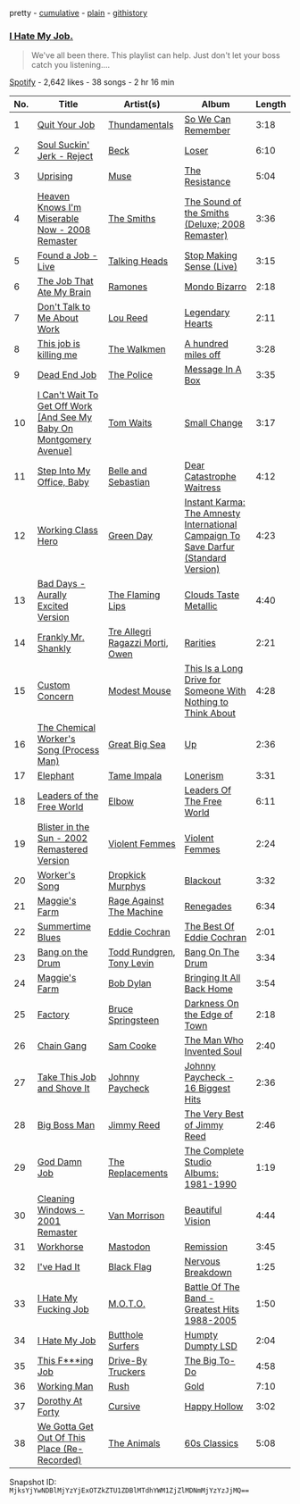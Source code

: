 pretty - [cumulative](/playlists/cumulative/6cdV0hVW2suJaMOxzwE46S.md) - [plain](/playlists/plain/6cdV0hVW2suJaMOxzwE46S) - [githistory](https://github.githistory.xyz/mackorone/spotify-playlist-archive/blob/main/playlists/plain/6cdV0hVW2suJaMOxzwE46S)

### [I Hate My Job.](https://open.spotify.com/playlist/6cdV0hVW2suJaMOxzwE46S)

> We've all been there\. This playlist can help\. Just don't let your boss catch you listening....

[Spotify](https://open.spotify.com/user/spotify) - 2,642 likes - 38 songs - 2 hr 16 min

| No. | Title | Artist(s) | Album | Length |
|---|---|---|---|---|
| 1 | [Quit Your Job](https://open.spotify.com/track/4LnPMJPDiqxQqTW8ygkAr0) | [Thundamentals](https://open.spotify.com/artist/7ymhGfvQPQLHU20RovzLMJ) | [So We Can Remember](https://open.spotify.com/album/3eKdU5pt4Qq9kbaVddKtux) | 3:18 |
| 2 | [Soul Suckin' Jerk \- Reject](https://open.spotify.com/track/3nKKPl0jzp4zGRVaRqv0t5) | [Beck](https://open.spotify.com/artist/3vbKDsSS70ZX9D2OcvbZmS) | [Loser](https://open.spotify.com/album/14Bh5QtBaH7FRZ1jK55X3z) | 6:10 |
| 3 | [Uprising](https://open.spotify.com/track/4VqPOruhp5EdPBeR92t6lQ) | [Muse](https://open.spotify.com/artist/12Chz98pHFMPJEknJQMWvI) | [The Resistance](https://open.spotify.com/album/0eFHYz8NmK75zSplL5qlfM) | 5:04 |
| 4 | [Heaven Knows I'm Miserable Now \- 2008 Remaster](https://open.spotify.com/track/1ZYUi9KmsftgZdWbNBcJcr) | [The Smiths](https://open.spotify.com/artist/3yY2gUcIsjMr8hjo51PoJ8) | [The Sound of the Smiths \(Deluxe; 2008 Remaster\)](https://open.spotify.com/album/59gl3QDzCgH4GXzXLEwe55) | 3:36 |
| 5 | [Found a Job \- Live](https://open.spotify.com/track/7rWq4710VbhYigwobjNwni) | [Talking Heads](https://open.spotify.com/artist/2x9SpqnPi8rlE9pjHBwmSC) | [Stop Making Sense \(Live\)](https://open.spotify.com/album/4FR8Z6TvIsC56NLyNomNRE) | 3:15 |
| 6 | [The Job That Ate My Brain](https://open.spotify.com/track/003z7jJLt6uHFL7MXNoiFG) | [Ramones](https://open.spotify.com/artist/1co4F2pPNH8JjTutZkmgSm) | [Mondo Bizarro](https://open.spotify.com/album/7vy6ynhCUzdMDq8KGgCmfy) | 2:18 |
| 7 | [Don't Talk to Me About Work](https://open.spotify.com/track/6ncpg6MiH37iyOXvMnqBLY) | [Lou Reed](https://open.spotify.com/artist/42TFhl7WlMRXiNqzSrnzPL) | [Legendary Hearts](https://open.spotify.com/album/0G9jMzd8Dl8XBDXf2kQy6R) | 2:11 |
| 8 | [This job is killing me](https://open.spotify.com/track/4ErCCvPVUCjrKCd0xyxPtK) | [The Walkmen](https://open.spotify.com/artist/6kFay2DQ5aZfeu5OsrF3Pw) | [A hundred miles off](https://open.spotify.com/album/3eav4741I0gBFUm5liQooI) | 3:28 |
| 9 | [Dead End Job](https://open.spotify.com/track/4ouAYRT4hMNjfgT7hP1LJI) | [The Police](https://open.spotify.com/artist/5NGO30tJxFlKixkPSgXcFE) | [Message In A Box](https://open.spotify.com/album/34mwCckm6X3AigkTgxGead) | 3:35 |
| 10 | [I Can't Wait To Get Off Work \[And See My Baby On Montgomery Avenue\]](https://open.spotify.com/track/5OlJzReBfE3Ziv4npJbUMJ) | [Tom Waits](https://open.spotify.com/artist/7x83XhcMbOTl1UdYsPTuZM) | [Small Change](https://open.spotify.com/album/6w4iHE8FlMASJVepo3bAJW) | 3:17 |
| 11 | [Step Into My Office, Baby](https://open.spotify.com/track/2wq3IABSPtBFush3qsfZoK) | [Belle and Sebastian](https://open.spotify.com/artist/4I2BJf80C0skQpp1sQmA0h) | [Dear Catastrophe Waitress](https://open.spotify.com/album/6svpGFHgqsoOGUWrE9e8QF) | 4:12 |
| 12 | [Working Class Hero](https://open.spotify.com/track/1rls1uw64JiGI2O7MZABWj) | [Green Day](https://open.spotify.com/artist/7oPftvlwr6VrsViSDV7fJY) | [Instant Karma: The Amnesty International Campaign To Save Darfur \(Standard Version\)](https://open.spotify.com/album/5hJwAMtrAvp9cGLhR3ZmYN) | 4:23 |
| 13 | [Bad Days \- Aurally Excited Version](https://open.spotify.com/track/4Ad2I6JZqB0Eu3asEreIhX) | [The Flaming Lips](https://open.spotify.com/artist/16eRpMNXSQ15wuJoeqguaB) | [Clouds Taste Metallic](https://open.spotify.com/album/2L4xduAFQeVbHLRiKUH7rD) | 4:40 |
| 14 | [Frankly Mr\. Shankly](https://open.spotify.com/track/1NsV9O4569hlzOnq2fQxp5) | [Tre Allegri Ragazzi Morti](https://open.spotify.com/artist/6jKqcDpxUSl4gbjgc97L22), [Owen](https://open.spotify.com/artist/4PJbP0dXALttfo1PFPY1Pt) | [Rarities](https://open.spotify.com/album/0i8k2wcwauq8JZfixJMrYL) | 2:21 |
| 15 | [Custom Concern](https://open.spotify.com/track/5BJZSMVEI7THFLC9IeobK2) | [Modest Mouse](https://open.spotify.com/artist/1yAwtBaoHLEDWAnWR87hBT) | [This Is a Long Drive for Someone With Nothing to Think About](https://open.spotify.com/album/6XrF9bauFcIOycNg4ZqiR5) | 4:28 |
| 16 | [The Chemical Worker's Song \(Process Man\)](https://open.spotify.com/track/0z97EgY2eeLrnMdNuGvc8W) | [Great Big Sea](https://open.spotify.com/artist/0GxOdKrtD5oUmQROcCs8M4) | [Up](https://open.spotify.com/album/010OXpHxtlXUe7WDWuZsWw) | 2:36 |
| 17 | [Elephant](https://open.spotify.com/track/6qZjm61s6u8Ead9sWxCDro) | [Tame Impala](https://open.spotify.com/artist/5INjqkS1o8h1imAzPqGZBb) | [Lonerism](https://open.spotify.com/album/3C2MFZ2iHotUQOSBzdSvM7) | 3:31 |
| 18 | [Leaders of the Free World](https://open.spotify.com/track/0FeKXParpIZgzNzzOeJiZY) | [Elbow](https://open.spotify.com/artist/0TJB3EE2efClsYIDQ8V2Jk) | [Leaders Of The Free World](https://open.spotify.com/album/7o4viKB5Rqod8h2xcE60Tw) | 6:11 |
| 19 | [Blister in the Sun \- 2002 Remastered Version](https://open.spotify.com/track/5TM2eqdzfWPHklI7YnBmsD) | [Violent Femmes](https://open.spotify.com/artist/0rpMdBzQXf7aYRnu5fDBJy) | [Violent Femmes](https://open.spotify.com/album/2G9onFLGqlMJd1ThYf0vIB) | 2:24 |
| 20 | [Worker's Song](https://open.spotify.com/track/5HIghqkiOvS9ho1MXhMnkl) | [Dropkick Murphys](https://open.spotify.com/artist/7w9jdhcgHNdiPeNPUoFSlx) | [Blackout](https://open.spotify.com/album/1aOX5C1Na21NsSHzF4ct5k) | 3:32 |
| 21 | [Maggie's Farm](https://open.spotify.com/track/2t0tVmiSkHWvKgojpjO21Z) | [Rage Against The Machine](https://open.spotify.com/artist/2d0hyoQ5ynDBnkvAbJKORj) | [Renegades](https://open.spotify.com/album/6iVOwFVjFRoQPgj8GUwSsi) | 6:34 |
| 22 | [Summertime Blues](https://open.spotify.com/track/44XGMLszaOWD7k4LsJMcWa) | [Eddie Cochran](https://open.spotify.com/artist/1p0t3JtUTayV2wb1RGN9mO) | [The Best Of Eddie Cochran](https://open.spotify.com/album/1MOHwO7WJIg61Ksp4FfYz5) | 2:01 |
| 23 | [Bang on the Drum](https://open.spotify.com/track/4LunHkD5G4mCcfmSYe9Fdm) | [Todd Rundgren](https://open.spotify.com/artist/0Lpr5wXzWLtDWm1SjNbpPb), [Tony Levin](https://open.spotify.com/artist/4UjlFZPd9pYcyGhwdcrXvH) | [Bang On The Drum](https://open.spotify.com/album/3Ro0Q1BNJwYxwkQTkhKffd) | 3:34 |
| 24 | [Maggie's Farm](https://open.spotify.com/track/5rGD8FFgHw74cp3RPhucyg) | [Bob Dylan](https://open.spotify.com/artist/74ASZWbe4lXaubB36ztrGX) | [Bringing It All Back Home](https://open.spotify.com/album/1lPoRKSgZHQAYXxzBsOQ7v) | 3:54 |
| 25 | [Factory](https://open.spotify.com/track/7M8fNsiycGeQWtAu8NxgvW) | [Bruce Springsteen](https://open.spotify.com/artist/3eqjTLE0HfPfh78zjh6TqT) | [Darkness On the Edge of Town](https://open.spotify.com/album/4KT6G8fj8EEIfsyr75hbgc) | 2:18 |
| 26 | [Chain Gang](https://open.spotify.com/track/1sK10Me7qS9em2QTx6dYRe) | [Sam Cooke](https://open.spotify.com/artist/6hnWRPzGGKiapVX1UCdEAC) | [The Man Who Invented Soul](https://open.spotify.com/album/3Seie4YIVLWtPw2hQrouNY) | 2:40 |
| 27 | [Take This Job and Shove It](https://open.spotify.com/track/6yT7kcpsXNW7QS9xunPaox) | [Johnny Paycheck](https://open.spotify.com/artist/0DchahWJGQqrqr8PMM5zQD) | [Johnny Paycheck \- 16 Biggest Hits](https://open.spotify.com/album/7EcDMC33XvuCEWwLTwc8N5) | 2:36 |
| 28 | [Big Boss Man](https://open.spotify.com/track/4qrrz2Pd8hMpPyIKSscyNs) | [Jimmy Reed](https://open.spotify.com/artist/41ZMMuFFLPTVPkUsSI5KlV) | [The Very Best of Jimmy Reed](https://open.spotify.com/album/2PMRy0eJABQCG5glccW4pk) | 2:46 |
| 29 | [God Damn Job](https://open.spotify.com/track/2Iw5OK7g0S77ksI66Zc2d8) | [The Replacements](https://open.spotify.com/artist/4WPY0N74T3KUja57xMQTZ3) | [The Complete Studio Albums: 1981\-1990](https://open.spotify.com/album/5qP3JQsWGRA0l0kx5RDpUC) | 1:19 |
| 30 | [Cleaning Windows \- 2001 Remaster](https://open.spotify.com/track/5ZFbpOr6JABd8cYczSFNxA) | [Van Morrison](https://open.spotify.com/artist/44NX2ffIYHr6D4n7RaZF7A) | [Beautiful Vision](https://open.spotify.com/album/5KSf6f7OxfAJXErVKuRMcu) | 4:44 |
| 31 | [Workhorse](https://open.spotify.com/track/6T1qGpFhPEbG9bIm8nYDgC) | [Mastodon](https://open.spotify.com/artist/1Dvfqq39HxvCJ3GvfeIFuT) | [Remission](https://open.spotify.com/album/1aQZecM7d2R3SvPs2HNNIA) | 3:45 |
| 32 | [I've Had It](https://open.spotify.com/track/5b0kcwMjAES1SKEHBxQHAJ) | [Black Flag](https://open.spotify.com/artist/5Mhs3Eu8lU6sRCtRYsmABV) | [Nervous Breakdown](https://open.spotify.com/album/4jBYjoYLD7GOHzVQ8olPlV) | 1:25 |
| 33 | [I Hate My Fucking Job](https://open.spotify.com/track/1NclunMjzAD1eET4awJaSI) | [M.O.T.O.](https://open.spotify.com/artist/7pVUNauIgn00u4xieiQN06) | [Battle Of The Band \- Greatest Hits 1988\-2005](https://open.spotify.com/album/5iJh1zRUBpCaGO7XqEaWWN) | 1:50 |
| 34 | [I Hate My Job](https://open.spotify.com/track/0acP0EioovKJ2RPT2On6AF) | [Butthole Surfers](https://open.spotify.com/artist/62BcWP4fzR8axESibNQEhs) | [Humpty Dumpty LSD](https://open.spotify.com/album/32d7NB1GGJ3SM207LeelD2) | 2:04 |
| 35 | [This F\*\*\*ing Job](https://open.spotify.com/track/3sK0DJmnZHLR2pbYakIEzU) | [Drive\-By Truckers](https://open.spotify.com/artist/1rXr1ZnvbRoYBaedIl9v4v) | [The Big To\-Do](https://open.spotify.com/album/0BIPSxwrhjsA7cCuCwguHm) | 4:58 |
| 36 | [Working Man](https://open.spotify.com/track/0qIzuMcWMEEx1ToGjiEl7M) | [Rush](https://open.spotify.com/artist/2Hkut4rAAyrQxRdof7FVJq) | [Gold](https://open.spotify.com/album/6CBBXvZQl7CggK7FpLhC9w) | 7:10 |
| 37 | [Dorothy At Forty](https://open.spotify.com/track/5Y8b4RyHFHST0vkf85UaBr) | [Cursive](https://open.spotify.com/artist/1sylmUjlKYsLA49YtkNHW3) | [Happy Hollow](https://open.spotify.com/album/7xdUdIhfV5MN7r3QxGnAIH) | 3:02 |
| 38 | [We Gotta Get Out Of This Place \(Re\-Recorded\)](https://open.spotify.com/track/6TEVFttBadrsDhlpQJRIK0) | [The Animals](https://open.spotify.com/artist/3ICflSq6ZgYAIrm2CTkfVP) | [60s Classics](https://open.spotify.com/album/3w6MFLPPc56ilMeY4zwoim) | 5:08 |

Snapshot ID: `MjksYjYwNDBlMjYzYjExOTZkZTU1ZDBlMTdhYWM1ZjZlMDNmMjYzYzJjMQ==`
